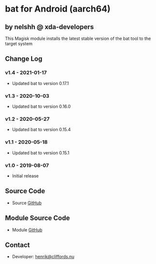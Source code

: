 # bat for Android (aarch64)

## by nelshh @ xda-developers

This Magisk module installs the latest stable version of the bat tool to the target system

## Change Log

### v1.4 - 2021-01-17
* Updated bat to version 0.17.1

### v1.3 - 2020-10-03
* Updated bat to version 0.16.0

### v1.2 - 2020-05-27
* Updated bat to version 0.15.4

### v1.1 - 2020-05-18
* Updated bat to version 0.15.1

### v1.0 - 2019-08-07
* Initial release

## Source Code
* Source [GitHub](https://github.com/sharkdp/bat)

## Module Source Code
* Module [GitHub](https://github.com/henriknelson/bat-magisk-module)

## Contact
* Developer: [henrik@cliffords.nu](mailto:henrik@cliffords.nu)
